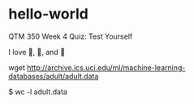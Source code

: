 # hello-world
QTM 350 Week 4 Quiz: Test Yourself

I love :strawberry:, :volleyball:, and :dog: 

wget http://archive.ics.uci.edu/ml/machine-learning-databases/adult/adult.data

$ wc -l adult.data 

